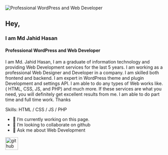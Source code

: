 ![Professional WordPress and Web Developer](https://pbs.twimg.com/profile_banners/1638960255303573504/1679605729/1080x360)
## Hey,
### I am Md Jahid Hasan
#### Professional WordPress and Web Developer


I am Md. Jahid Hasan, I am a graduate of information technology and providing Web Development services for the last 5 years. I am working as a professional Web Designer and Developer in a company. I am skilled both frontend and backend. I am expert in WordPress theme and plugin Development and settings API. I am able to do any types of Web works like. ( HTML, CSS, JS, and PHP) and much more. If these services are what you need, you will definitely get excellent results from me. I am able to do part time and full time work.
Thanks

Skills: HTML / CSS / JS /  PHP

- 🔭 I’m currently working on this page. 
- 👯 I’m looking to collaborate on github 
- 💬 Ask me about Web Development 


[<img src='https://cdn.jsdelivr.net/npm/simple-icons@3.0.1/icons/github.svg' alt='github' height='40'>](https://github.com/mdjahidhasan980)  

